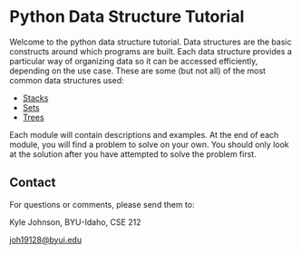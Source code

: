 # Python Data Structure Tutorial
Welcome to the python data structure tutorial. Data structures are the basic constructs around which programs are built. Each data structure provides a particular way of organizing data so it can be accessed efficiently, depending on the use case. These are some (but not all) of the most common data structures used:

- [Stacks](https://github.com/Kyle5150/cse212-final-project/blob/main/1-stack.md)
- [Sets](https://github.com/Kyle5150/cse212-final-project/blob/main/2-set.md)
- [Trees](https://github.com/Kyle5150/cse212-final-project/blob/main/3-tree.md)

Each module will contain descriptions and examples. At the end of each module, you will find a problem to solve on your own. You should only look at the solution after you have attempted to solve the problem first.

## Contact
For questions or comments, please send them to:

Kyle Johnson, BYU-Idaho, CSE 212

[joh19128@byui.edu](joh19128@byui.edu)
